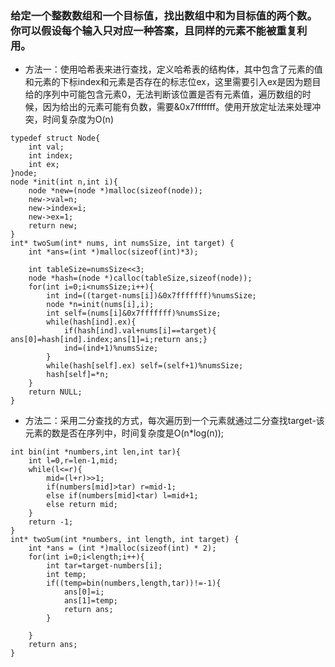 ### 给定一个整数数组和一个目标值，找出数组中和为目标值的两个数。你可以假设每个输入只对应一种答案，且同样的元素不能被重复利用。


- 方法一：使用哈希表来进行查找，定义哈希表的结构体，其中包含了元素的值和元素的下标index和元素是否存在的标志位ex，这里需要引入ex是因为题目给的序列中可能包含元素0，无法判断该位置是否有元素值，遍历数组的时候，因为给出的元素可能有负数，需要&0x7fffffff。使用开放定址法来处理冲突，时间复杂度为O(n)
```
typedef struct Node{
    int val;
    int index;
    int ex;
}node;
node *init(int n,int i){
    node *new=(node *)malloc(sizeof(node));
    new->val=n;
    new->index=i;
    new->ex=1;
    return new;
}
int* twoSum(int* nums, int numsSize, int target) {
    int *ans=(int *)malloc(sizeof(int)*3);
    
    int tableSize=numsSize<<3;
    node *hash=(node *)calloc(tableSize,sizeof(node));
    for(int i=0;i<numsSize;i++){
        int ind=((target-nums[i])&0x7fffffff)%numsSize;
        node *n=init(nums[i],i);
        int self=(nums[i]&0x7fffffff)%numsSize;
        while(hash[ind].ex){
            if(hash[ind].val+nums[i]==target){ ans[0]=hash[ind].index;ans[1]=i;return ans;}
            ind=(ind+1)%numsSize;
        }
        while(hash[self].ex) self=(self+1)%numsSize;
        hash[self]=*n;
    }
    return NULL;
}
```

- 方法二：采用二分查找的方式，每次遍历到一个元素就通过二分查找target-该元素的数是否在序列中，时间复杂度是O(n*log(n));

```
int bin(int *numbers,int len,int tar){
    int l=0,r=len-1,mid;
    while(l<=r){
        mid=(l+r)>>1;
        if(numbers[mid]>tar) r=mid-1;
        else if(numbers[mid]<tar) l=mid+1;
        else return mid;
    }
    return -1;
}
int* twoSum(int *numbers, int length, int target) {
	int *ans = (int *)malloc(sizeof(int) * 2);
    for(int i=0;i<length;i++){
        int tar=target-numbers[i];
        int temp;
        if((temp=bin(numbers,length,tar))!=-1){
            ans[0]=i;
            ans[1]=temp;
            return ans;
        }
        
    }
    return ans;
}

```

